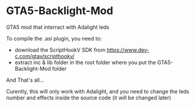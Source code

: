 # GTA5-Backlight-Mod
GTA5 mod that interract with Adalight leds

To compile the .asi plugin, you need to:
-  download the ScriptHookV SDK from https://www.dev-c.com/gtav/scripthookv/
- extract inc & lib folder in the root folder where you put the GTA5-Backlight-Mod folder

And That's all...

Curently, this will only work with Adalight, and you need to change the leds number and effects inside the source code (it will be changed later)